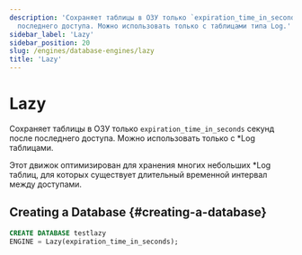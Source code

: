 ```yaml
---
description: 'Сохраняет таблицы в ОЗУ только `expiration_time_in_seconds` секунд после
  последнего доступа. Можно использовать только с таблицами типа Log.'
sidebar_label: 'Lazy'
sidebar_position: 20
slug: /engines/database-engines/lazy
title: 'Lazy'
---
```


# Lazy

Сохраняет таблицы в ОЗУ только `expiration_time_in_seconds` секунд после последнего доступа. Можно использовать только с *Log таблицами.

Этот движок оптимизирован для хранения многих небольших *Log таблиц, для которых существует длительный временной интервал между доступами.

## Creating a Database {#creating-a-database}

```sql
CREATE DATABASE testlazy 
ENGINE = Lazy(expiration_time_in_seconds);
```
